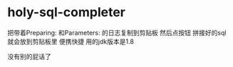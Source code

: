 # holy-sql-completer

把带着Preparing: 和Parameters: 的日志复制到剪贴板 然后点按钮
拼接好的sql就会放到剪贴板里 便携快捷
用的jdk版本是1.8

没有别的屁话了